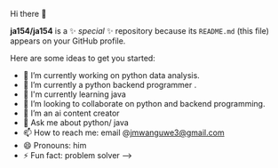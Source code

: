 Hi there 👋


**ja154/ja154** is a ✨ _special_ ✨ repository because its `README.md` (this file) appears on your GitHub profile.

Here are some ideas to get you started:

- 🔭 I’m currently working on python data analysis.
- 🌱 I’m currently a  python backend programmer .
- 🌱 I'm currently learning java
- 👯 I’m looking to collaborate on python and backend programming.
- 🤔 I’m an ai content creator
- 💬 Ask me about python/ java
- 📫 How to reach me: email @jmwanguwe3@gmail.com
- 😄 Pronouns: him
- ⚡ Fun fact: problem solver
-->
